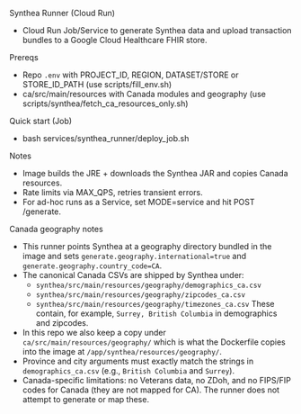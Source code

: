 Synthea Runner (Cloud Run)

- Cloud Run Job/Service to generate Synthea data and upload transaction bundles to a Google Cloud Healthcare FHIR store.

Prereqs
- Repo `.env` with PROJECT_ID, REGION, DATASET/STORE or STORE_ID_PATH (use scripts/fill_env.sh)
- ca/src/main/resources with Canada modules and geography (use scripts/synthea/fetch_ca_resources_only.sh)

Quick start (Job)
- bash services/synthea_runner/deploy_job.sh

Notes
- Image builds the JRE + downloads the Synthea JAR and copies Canada resources.
- Rate limits via MAX_QPS, retries transient errors.
- For ad-hoc runs as a Service, set MODE=service and hit POST /generate.

Canada geography notes
- This runner points Synthea at a geography directory bundled in the image and sets `generate.geography.international=true` and `generate.geography.country_code=CA`.
- The canonical Canada CSVs are shipped by Synthea under:
	- `synthea/src/main/resources/geography/demographics_ca.csv`
	- `synthea/src/main/resources/geography/zipcodes_ca.csv`
	- `synthea/src/main/resources/geography/timezones_ca.csv`
	These contain, for example, `Surrey, British Columbia` in demographics and zipcodes.
- In this repo we also keep a copy under `ca/src/main/resources/geography/` which is what the Dockerfile copies into the image at `/app/synthea/resources/geography/`.
- Province and city arguments must exactly match the strings in `demographics_ca.csv` (e.g., `British Columbia` and `Surrey`).
- Canada-specific limitations: no Veterans data, no ZDoh, and no FIPS/FIP codes for Canada (they are not mapped for CA). The runner does not attempt to generate or map these.
